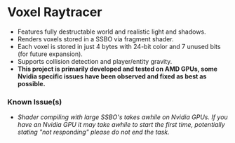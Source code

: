 # Voxel Raytracer
- Features fully destructable world and realistic light and shadows.
- Renders voxels stored in a SSBO via fragment shader.
- Each voxel is stored in just 4 bytes with 24-bit color and 7 unused bits (for future expansion).
- Supports collision detection and player/entity gravity.
- **This project is primarily developed and tested on AMD GPUs, some Nvidia specific issues have been observed and fixed as best as possible.**

### Known Issue(s)
- *Shader compiling with large SSBO's takes awhile on Nvidia GPUs. If you have an Nvidia GPU it may take awhile to start the first time, potentially stating "not responding" please do not end the task.*

